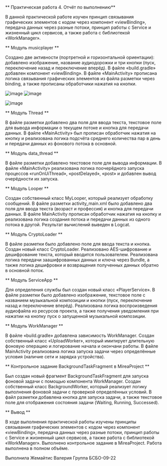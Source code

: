 **  Практическая работа 4. Отчёт по выполнению**

В данной практической работе изучен принцип связывания графических элементов с кодом через компонент «viewBinding», передача данных через разные потоки, принцип работы с Service и жизненный цикл сервисов, а также работа с библиотекой «WorkManager».

**  Модуль musicplayer **

Создано две активности (портретной и горизонтальной ориентации): добавлено изображение, название аудиодорожки и три кнопки (пуск, переключение назад и переключение вперёд). В файле «build.gradle» добавлен компонент «viewBinding». В файле «MainActivity» прописана логика связывания графических элементов из файла разметки через binding, а также прописаны обработчики нажатия на кнопки.

![image](https://github.com/user-attachments/assets/7fecef30-ea92-4cce-8592-56d6913b86d2) ![image](https://github.com/user-attachments/assets/798e23b8-629e-4d17-912b-436be57fc1c7) 

![image](https://github.com/user-attachments/assets/99ceab2a-ce95-4e34-aa20-f18052efd0b0)


**  Модуль Thread **

В файле разметки добавлено два поля для ввода текста, текстовое поле для вывода информации о текущем потоке и кнопка для передачи данных. В файле «MainActivity» был прописан обработчик нажатия на кнопку и реализована логика подсчёта среднего количества пар в день и передачи данных из фонового потока в основной.

**  Модуль data_thread **

В файле разметки добавлено текстовое поле для вывода информации. В файле «MainActivity» реализована логика поочерёдного запуска процессов «runOnUiThread», «postDelayed», «post» и добавлен вывод очерёдности их запуска.

**  Модуль Looper **

Создан собственный класс MyLooper, который реализует обработку сообщений. В файле разметки activity_main.xml было добавлено два поля для ввода текста (возраст и профессия) и кнопка для передачи данных. В файле MainActivity прописан обработчик нажатия на кнопку и реализована логика создания потока и передачи данных из одного потока в другой. Результат вычислений выведен в Logcat.

**  Модуль CryptoLoader **

В файле разметки было добавлено поле для ввода текста и кнопка. Создан новый класс CryptoLoader. Реализовано AES-шифрование и дешифрование текста, который вводится пользователем. Реализована логика передачи заашифрованных данных и ключа через Bundle, а также логика дешифровки и возвращения полученных данных обратно в основной поток.

**  Модуль ServiceApp **

Для определения службы был создан новый класс «PlayerService». В файле разметки было добавлено изображение, текстовое поле с названием музыкальной композиции и кнопки (пуск, переключение назад и переключение вперёд). Реализована логика воспроизведения аудиофайла из ресурсов проекта, а также получения уведомления при нажатии на кнопку пуск о запущенной музыкальной композиции.

**  Модуль WorkManager **

В файле «build.gradle» добавлена зависимость WorkManager. Создан собственный класс «UploadWorker», который имитирует длительную фоновую операцию и логирование начала и окончани работы. В файле MainActivity реализована логика запуска задачи через определённые условия (наличие сети и зарядка устройства).

** Контрольное задание BackgroundTaskFragment в MireaProject **

Был создан новый фрагмент BackgroundTaskFragment для запуска фоновой задачи с помощью компонента WorkManager. Создан собственный класс BackgroundWorker, который реализует логику выполнения фоновой задачи с проверкой определённых условий. В файл разметки добавлена кнопка для запуска задачи, а также текстовое поле для отображения состояния задачи (Waiting, Running, Successed).

** Вывод **

В ходе выполнения практической работы изучены принципы связывания графических элементов с кодом через компонент «viewBinding», передача данных через разные потоки, принцип работы с Service и жизненный цикл сервисов, а также работа с библиотекой «WorkManager». Выполнено контрольное задание в MireaProject. Работа выполнена в полном объёме.

Выполнила Жемайтис Валерия
Группа БСБО-09-22
